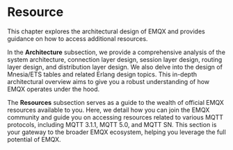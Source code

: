 # Resource

This chapter explores the architectural design of EMQX and provides guidance on how to access additional resources.

In the **Architecture** subsection, we provide a comprehensive analysis of the system architecture, connection layer design, session layer design, routing layer design, and distribution layer design. We also delve into the design of Mnesia/ETS tables and related Erlang design topics. This in-depth architectural overview aims to give you a robust understanding of how EMQX operates under the hood.

The **Resources** subsection serves as a guide to the wealth of official EMQX resources available to you. Here, we detail how you can join the EMQX community and guide you on accessing resources related to various MQTT protocols, including MQTT 3.1.1, MQTT 5.0, and MQTT SN. This section is your gateway to the broader EMQX ecosystem, helping you leverage the full potential of EMQX.